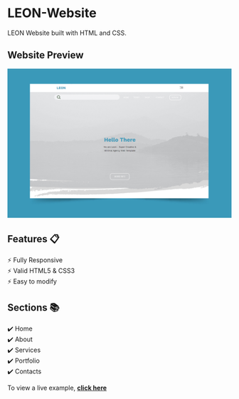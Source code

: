 # LEON-Website
LEON Website built with HTML and CSS.

## Website Preview
<p align="center"> 
  <kbd>
    <a href="https://alimoustafa2000.github.io/LEON-Website/" target="_blank"><img src="images/LEON Preview-01.jpg" alt="Website Preview">
  </a>
  </kbd>
</p>

## Features 📋
⚡️ Fully Responsive\
⚡️ Valid HTML5 & CSS3\
⚡️ Easy to modify

## Sections 📚
✔️ Home\
✔️ About\
✔️ Services\
✔️ Portfolio\
✔️ Contacts

To view a live example, **[click here](https://alimoustafa2000.github.io/LEON-Website/)**
